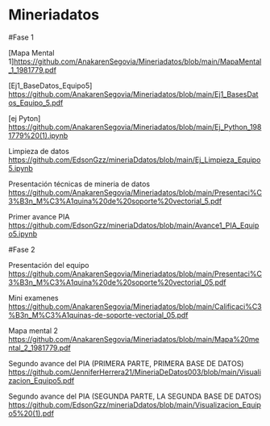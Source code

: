 # Mineriadatos


#Fase 1

[Mapa Mental 1]https://github.com/AnakarenSegovia/Mineriadatos/blob/main/MapaMental_1_1981779.pdf


[Ej1_BaseDatos_Equipo5] https://github.com/AnakarenSegovia/Mineriadatos/blob/main/Ej1_BasesDatos_Equipo_5.pdf


[ej Pyton] https://github.com/AnakarenSegovia/Mineriadatos/blob/main/Ej_Python_1981779%20(1).ipynb


Limpieza de datos https://github.com/EdsonGzz/mineriaDdatos/blob/main/Ej_Limpieza_Equipo5.ipynb


Presentación técnicas de mineria de datos https://github.com/AnakarenSegovia/Mineriadatos/blob/main/Presentaci%C3%B3n_M%C3%A1quina%20de%20soporte%20vectorial_5.pdf


Primer avance PIA https://github.com/EdsonGzz/mineriaDdatos/blob/main/Avance1_PIA_Equipo5.ipynb




#Fase 2

Presentación del equipo https://github.com/AnakarenSegovia/Mineriadatos/blob/main/Presentaci%C3%B3n_M%C3%A1quina%20de%20soporte%20vectorial_05.pdf

Mini examenes https://github.com/AnakarenSegovia/Mineriadatos/blob/main/Calificaci%C3%B3n_M%C3%A1quinas-de-soporte-vectorial_05.pdf

Mapa mental 2 https://github.com/AnakarenSegovia/Mineriadatos/blob/main/Mapa%20mental_2_1981779.pdf

Segundo avance del PIA (PRIMERA PARTE, PRIMERA BASE DE DATOS) https://github.com/JenniferHerrera21/MineriaDeDatos003/blob/main/Visualizacion_Equipo5.pdf

Segundo avance del PIA (SEGUNDA PARTE, LA SEGUNDA BASE DE DATOS) https://github.com/EdsonGzz/mineriaDdatos/blob/main/Visualizacion_Equipo5%20(1).pdf
